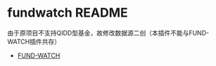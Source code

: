 # fundwatch README

由于原项目不支持QIDD型基金，故修改数据源二创（本插件不能与FUND-WATCH插件共存）
* [FUND-WATCH](https://code.visualstudio.com/api/references/extension-guidelines)

